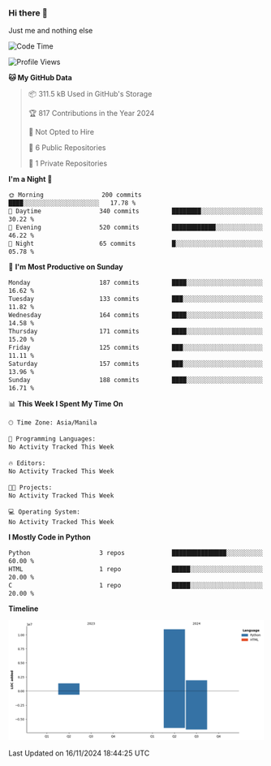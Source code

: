 ### Hi there 👋

Just me and nothing else


<!--START_SECTION:waka-->
![Code Time](http://img.shields.io/badge/Code%20Time-706%20hrs%2028%20mins-blue)

![Profile Views](http://img.shields.io/badge/Profile%20Views-0-blue)

**🐱 My GitHub Data** 

> 📦 311.5 kB Used in GitHub's Storage 
 > 
> 🏆 817 Contributions in the Year 2024
 > 
> 🚫 Not Opted to Hire
 > 
> 📜 6 Public Repositories 
 > 
> 🔑 1 Private Repositories 
 > 
**I'm a Night 🦉** 

```text
🌞 Morning                200 commits         ████░░░░░░░░░░░░░░░░░░░░░   17.78 % 
🌆 Daytime                340 commits         ████████░░░░░░░░░░░░░░░░░   30.22 % 
🌃 Evening                520 commits         ████████████░░░░░░░░░░░░░   46.22 % 
🌙 Night                  65 commits          █░░░░░░░░░░░░░░░░░░░░░░░░   05.78 % 
```
📅 **I'm Most Productive on Sunday** 

```text
Monday                   187 commits         ████░░░░░░░░░░░░░░░░░░░░░   16.62 % 
Tuesday                  133 commits         ███░░░░░░░░░░░░░░░░░░░░░░   11.82 % 
Wednesday                164 commits         ████░░░░░░░░░░░░░░░░░░░░░   14.58 % 
Thursday                 171 commits         ████░░░░░░░░░░░░░░░░░░░░░   15.20 % 
Friday                   125 commits         ███░░░░░░░░░░░░░░░░░░░░░░   11.11 % 
Saturday                 157 commits         ███░░░░░░░░░░░░░░░░░░░░░░   13.96 % 
Sunday                   188 commits         ████░░░░░░░░░░░░░░░░░░░░░   16.71 % 
```


📊 **This Week I Spent My Time On** 

```text
🕑︎ Time Zone: Asia/Manila

💬 Programming Languages: 
No Activity Tracked This Week

🔥 Editors: 
No Activity Tracked This Week

🐱‍💻 Projects: 
No Activity Tracked This Week

💻 Operating System: 
No Activity Tracked This Week
```

**I Mostly Code in Python** 

```text
Python                   3 repos             ███████████████░░░░░░░░░░   60.00 % 
HTML                     1 repo              █████░░░░░░░░░░░░░░░░░░░░   20.00 % 
C                        1 repo              █████░░░░░░░░░░░░░░░░░░░░   20.00 % 
```



**Timeline**

![Lines of Code chart](https://raw.githubusercontent.com/brutist/brutist/main/assets/bar_graph.png)


 Last Updated on 16/11/2024 18:44:25 UTC
<!--END_SECTION:waka-->
